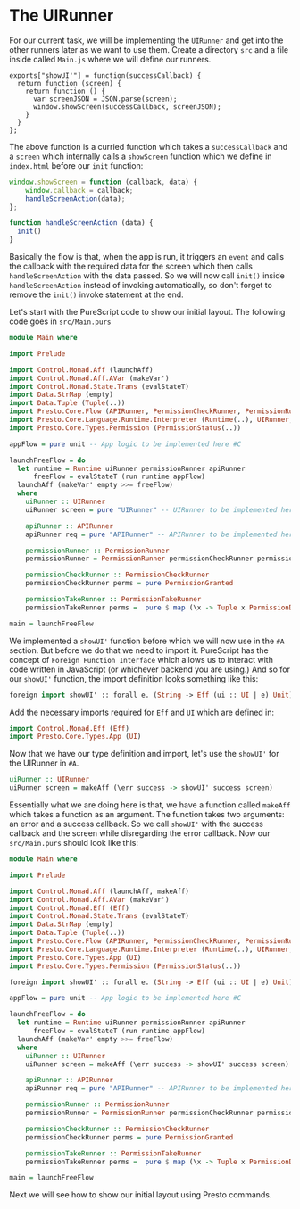 # The UIRunner

For our current task, we will be implementing the `UIRunner` and get into the other runners later as we want to use them. Create a directory `src` and a file inside called `Main.js` where we will define our runners.

```JavaScrip
exports["showUI'"] = function(successCallback) {
  return function (screen) {
    return function () {
      var screenJSON = JSON.parse(screen);
      window.showScreen(successCallback, screenJSON);
    }
  }
};
```

The above function is a curried function which takes a `successCallback` and a `screen` which internally calls a `showScreen` function which we define in `index.html` before our `init` function:

```js
window.showScreen = function (callback, data) {
    window.callback = callback;
    handleScreenAction(data);
};

function handleScreenAction (data) {
  init()
}
```

Basically the flow is that, when the app is run, it triggers an `event` and calls the callback with the required data for the screen which then calls `handleScreenAction` with the data passed. So we will now call `init()` inside `handleScreenAction` instead of invoking automatically, so don't forget to remove the `init()` invoke statement at the end.

Let's start with the PureScript code to show our initial layout. The following code goes in `src/Main.purs`

```haskell
module Main where

import Prelude

import Control.Monad.Aff (launchAff)
import Control.Monad.Aff.AVar (makeVar')
import Control.Monad.State.Trans (evalStateT)
import Data.StrMap (empty)
import Data.Tuple (Tuple(..))
import Presto.Core.Flow (APIRunner, PermissionCheckRunner, PermissionRunner(PermissionRunner), PermissionTakeRunner)
import Presto.Core.Language.Runtime.Interpreter (Runtime(..), UIRunner, run)
import Presto.Core.Types.Permission (PermissionStatus(..))

appFlow = pure unit -- App logic to be implemented here #C

launchFreeFlow = do
  let runtime = Runtime uiRunner permissionRunner apiRunner
      freeFlow = evalStateT (run runtime appFlow)
  launchAff (makeVar' empty >>= freeFlow)
  where
    uiRunner :: UIRunner
    uiRunner screen = pure "UIRunner" -- UIRunner to be implemented here #A

    apiRunner :: APIRunner
    apiRunner req = pure "APIRunner" -- APIRunner to be implemented here #B

    permissionRunner :: PermissionRunner
    permissionRunner = PermissionRunner permissionCheckRunner permissionTakeRunner

    permissionCheckRunner :: PermissionCheckRunner
    permissionCheckRunner perms = pure PermissionGranted

    permissionTakeRunner :: PermissionTakeRunner
    permissionTakeRunner perms =  pure $ map (\x -> Tuple x PermissionDeclined) perms

main = launchFreeFlow
```

We implemented a `showUI'` function before which we will now use in the `#A` section. But before we do that we need to import it. PureScript has the concept of `Foreign Function Interface` which allows us to interact with code written in JavaScript \(or whichever backend you are using.\) And so for our `showUI'` function, the import definition looks something like this:

```haskell
foreign import showUI' :: forall e. (String -> Eff (ui :: UI | e) Unit) ->  String -> (Eff (ui :: UI | e) Unit)
```

Add the necessary imports required for `Eff` and `UI` which are defined in:

```haskell
import Control.Monad.Eff (Eff)
import Presto.Core.Types.App (UI)
```

Now that we have our type definition and import, let's use the `showUI'` for the UIRunner in `#A`.

```haskell
uiRunner :: UIRunner
uiRunner screen = makeAff (\err success -> showUI' success screen)
```

Essentially what we are doing here is that, we have a function called `makeAff` which takes a function as an argument. The function takes two arguments: an error and a success callback. So we call `showUI'` with the success callback and the screen while disregarding the error callback. Now our `src/Main.purs` should look like this:

```haskell
module Main where

import Prelude

import Control.Monad.Aff (launchAff, makeAff)
import Control.Monad.Aff.AVar (makeVar')
import Control.Monad.Eff (Eff)
import Control.Monad.State.Trans (evalStateT)
import Data.StrMap (empty)
import Data.Tuple (Tuple(..))
import Presto.Core.Flow (APIRunner, PermissionCheckRunner, PermissionRunner(PermissionRunner), PermissionTakeRunner)
import Presto.Core.Language.Runtime.Interpreter (Runtime(..), UIRunner, run)
import Presto.Core.Types.App (UI)
import Presto.Core.Types.Permission (PermissionStatus(..))

foreign import showUI' :: forall e. (String -> Eff (ui :: UI | e) Unit) ->  String -> (Eff (ui :: UI | e) Unit)

appFlow = pure unit -- App logic to be implemented here #C

launchFreeFlow = do
  let runtime = Runtime uiRunner permissionRunner apiRunner
      freeFlow = evalStateT (run runtime appFlow)
  launchAff (makeVar' empty >>= freeFlow)
  where
    uiRunner :: UIRunner
    uiRunner screen = makeAff (\err success -> showUI' success screen)

    apiRunner :: APIRunner
    apiRunner req = pure "APIRunner" -- APIRunner to be implemented here #B

    permissionRunner :: PermissionRunner
    permissionRunner = PermissionRunner permissionCheckRunner permissionTakeRunner

    permissionCheckRunner :: PermissionCheckRunner
    permissionCheckRunner perms = pure PermissionGranted

    permissionTakeRunner :: PermissionTakeRunner
    permissionTakeRunner perms =  pure $ map (\x -> Tuple x PermissionDeclined) perms

main = launchFreeFlow
```

Next we will see how to show our initial layout using Presto commands.

